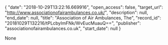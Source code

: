 {
  "date": "2018-10-29T13:22:16.669916", 
  "open_access": false, 
  "target_url": "http://www.associationofairambulances.co.uk/", 
  "description": null, 
  "end_date": null, 
  "title": "Association of Air Ambulances, The", 
  "record_id": "20181029T132216/tPLcbyImFNk/WvEucMuauQ==", 
  "publisher": "associationofairambulances.co.uk", 
  "start_date": null
}

None